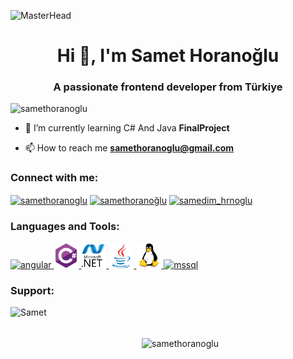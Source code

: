 ![MasterHead](https://lh5.googleusercontent.com/1XnP685lyqr46lF8YWL4g6RNIqpg89m_MGYveVP5pl1UCjhmIKrmJKw-is5l_xnUi6p4nxBmWlLcBoHyP4h00a-2RiBwJaOspUuVLGwhIV0Nk82PrClZs8-It3qWi7Grqg=w740)
<h1 align="center">Hi 👋, I'm Samet Horanoğlu</h1>
<h3 align="center">A passionate frontend developer from Türkiye</h3>

<p align="left"> <img src="https://komarev.com/ghpvc/?username=samethoranoglu&label=Profile%20views&color=0e75b6&style=flat" alt="samethoranoglu" /> </p>

- 🌱 I’m currently learning C# And Java **FinalProject**

- 📫 How to reach me **samethoranoglu@gmail.com**

<h3 align="left">Connect with me:</h3>
<p align="left">
<a href="https://twitter.com/samethoranoglu" target="blank"><img align="center" src="https://raw.githubusercontent.com/rahuldkjain/github-profile-readme-generator/master/src/images/icons/Social/twitter.svg" alt="samethoranoglu" height="30" width="40" /></a>
<a href="https://linkedin.com/in/samethoranoğlu" target="blank"><img align="center" src="https://raw.githubusercontent.com/rahuldkjain/github-profile-readme-generator/master/src/images/icons/Social/linked-in-alt.svg" alt="samethoranoğlu" height="30" width="40" /></a>
<a href="https://instagram.com/samedim_hrnoglu" target="blank"><img align="center" src="https://raw.githubusercontent.com/rahuldkjain/github-profile-readme-generator/master/src/images/icons/Social/instagram.svg" alt="samedim_hrnoglu" height="30" width="40" /></a>
</p>

<h3 align="left">Languages and Tools:</h3>
<p align="left"> <a href="https://angular.io" target="_blank" rel="noreferrer"> <img src="https://angular.io/assets/images/logos/angular/angular.svg" alt="angular" width="40" height="40"/> </a> <a href="https://www.w3schools.com/cs/" target="_blank" rel="noreferrer"> <img src="https://raw.githubusercontent.com/devicons/devicon/master/icons/csharp/csharp-original.svg" alt="csharp" width="40" height="40"/> </a> <a href="https://dotnet.microsoft.com/" target="_blank" rel="noreferrer"> <img src="https://raw.githubusercontent.com/devicons/devicon/master/icons/dot-net/dot-net-original-wordmark.svg" alt="dotnet" width="40" height="40"/> </a> <a href="https://www.java.com" target="_blank" rel="noreferrer"> <img src="https://raw.githubusercontent.com/devicons/devicon/master/icons/java/java-original.svg" alt="java" width="40" height="40"/> </a> <a href="https://www.linux.org/" target="_blank" rel="noreferrer"> <img src="https://raw.githubusercontent.com/devicons/devicon/master/icons/linux/linux-original.svg" alt="linux" width="40" height="40"/> </a> <a href="https://www.microsoft.com/en-us/sql-server" target="_blank" rel="noreferrer"> <img src="https://www.svgrepo.com/show/303229/microsoft-sql-server-logo.svg" alt="mssql" width="40" height="40"/> </a> </p>

<h3 align="left">Support:</h3>
<p><a href="https://www.buymeacoffee.com/Samet"> <img align="left" src="https://cdn.buymeacoffee.com/buttons/v2/default-yellow.png" height="50" width="210" alt="Samet" /></a></p><br><br>

<p><img align="center" src="https://github-readme-stats.vercel.app/api/top-langs?username=samethoranoglu&show_icons=true&locale=en&layout=compact" alt="samethoranoglu" /></p>
